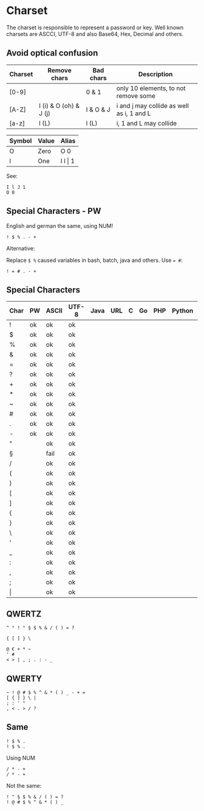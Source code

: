 # Charset

The charset is responsible to represent a password or key.
Well known charsets are ASCCI, UTF-8 and also Base64, Hex, Decimal and others.

## Avoid optical confusion

|Charset|Remove chars|Bad chars|Description|
|----|--|---|--|
| [0-9] |  | 0 & 1 | only 10 elements, to not remove some |
| [A-Z] | I (i) & O (oh) & J (j) | I & O & J | i and j may collide as well as i, 1 and L|
| [a-z] | l (L) | l (L) | i, 1 and L may collide

|Symbol|Value|Alias|
|----|--|---|
|O|Zero|O 0|
|l|One|I l \\| 1|


See:

`I l J 1`  
`O 0`

## Special Characters - PW

English and german the same, using NUM!
````
! $ % . - +
````

Alternative:

Replace `$ %` caused variables in bash, batch, java and others.
Use `= #`:
````
! = # . - +
````

## Special Characters

|Char|PW|ASCII|UTF-8|Java|URL|C|Go|PHP|Python|DE=EN|
|----|--|-----|-----|----|---|-|--|---|------|-----|
|!|ok|ok|ok|||||||ok|
|$|ok|ok|ok|||||||ok|
|%|ok|ok|ok|||||||ok|
|&|ok|ok|ok||||||||
|=|ok|ok|ok||||||||
|?|ok|ok|ok||||||||
|+|ok|ok|ok|||||||NUM|
|*|ok|ok|ok|||||||NUM|
|~|ok|ok|ok||||||||
|#|ok|ok|ok||||||||
|.|ok|ok|ok|||||||OK|
|-|ok|ok|ok|||||||NUM|
|"||ok|ok||||||||
|§||fail|ok||||||||
|/||ok|ok|||||||NUM|
|(||ok|ok||||||||
|)||ok|ok||||||||
|[||ok|ok||||||||
|]||ok|ok||||||||
|{||ok|ok||||||||
|}||ok|ok||||||||
|\\ ||ok|ok||||||||
|'||ok|ok||||||||
|_||ok|ok||||||||
|:||ok|ok||||||||
|,||ok|ok||||||||
|;||ok|ok||||||||
|\\|||ok|ok||||||||


## QWERTZ

````
^ ° ! " § $ % & / ( ) = ?

{ [ ] } \

@ € + * ~
' #
< > | , ; . : - _
````

## QWERTY

````
~ ! @ # $ % ^ & * ( ) _ - + =
[ { ] } \ |
; : ' "
, < . > / ?
````

## Same
````
! $ % .
! $ % .
````
Using NUM
````
/ * - +
/ * - +
````

Not the same:
````
! " § $ % & / ( ) = ?
! @ # $ % ^ & * ( ) _
````


